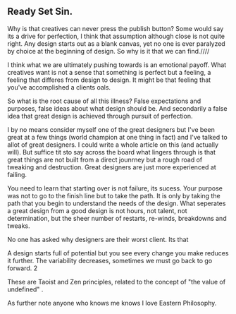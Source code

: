 ## Ready Set Sin.

Why is that creatives can never press the publish button? Some would say its a drive for perfection, I think that assumption
although close is not quite right. Any design starts out as a blank canvas, yet no one is ever paralyzed by choice at the
beginning of design. So why is it that we can find.////

I think what we are ultimately pushing towards is an emotional payoff. What creatives want is not a sense that something is
perfect but a feeling, a feeling that differes from design to design. It might be that feeling that you've accomplished a
clients oals.

So what is the root cause of all this illness? False expectations and purposes, false ideas about what design should be.
And secondarily a false idea that great design is achieved through pursuit of perfection.

I by no means consider myself one of the great designers but I've been great at a few things (world champion at one thing in
fact) and I've talked to allot of great designers. I could write a whole article on this (and actually will). But suffice tit
sto say across the board what lingers through is that great things are not built from a direct jounrney but a rough road of
tweaking and destruction. Great designers are just more experienced at failing.

You need to learn that starting over is not failure, its sucess. Your purpose was not to go to the finish line but to take
the path. It is only by taking the path that you begin to understand the needs of the design. What seperates a great design
from a good design is not hours, not talent, not determination, but the sheer number of restarts, re-winds, breakdowns and
tweaks.

No one has asked why designers are their worst client. Its that

A design starts full of potential but you see every change you make reduces it further. The variability decreases, sometimes
we must go back to go forward. 2

These are Taoist and Zen principles, related to the concept of "the value of undefined" .

As further note anyone who knows me knows I love Eastern Philosophy.
